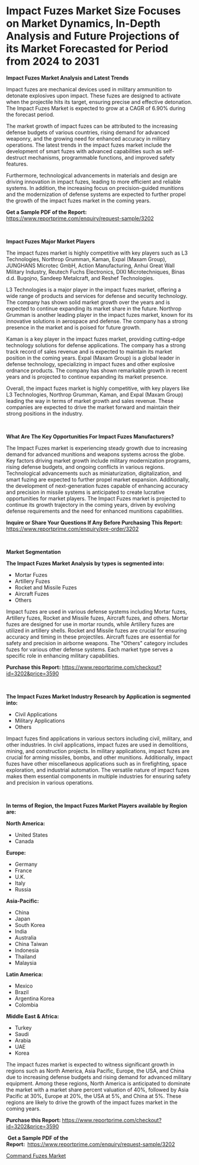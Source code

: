 <p><h1>Impact Fuzes Market Size Focuses on Market Dynamics, In-Depth Analysis and Future Projections of its Market Forecasted for Period from 2024 to 2031</h1></p><p><strong>Impact Fuzes Market Analysis and Latest Trends</strong></p>
<p><p>Impact fuzes are mechanical devices used in military ammunition to detonate explosives upon impact. These fuzes are designed to activate when the projectile hits its target, ensuring precise and effective detonation. The Impact Fuzes Market is expected to grow at a CAGR of 6.90% during the forecast period. </p><p>The market growth of impact fuzes can be attributed to the increasing defense budgets of various countries, rising demand for advanced weaponry, and the growing need for enhanced accuracy in military operations. The latest trends in the impact fuzes market include the development of smart fuzes with advanced capabilities such as self-destruct mechanisms, programmable functions, and improved safety features. </p><p>Furthermore, technological advancements in materials and design are driving innovation in impact fuzes, leading to more efficient and reliable systems. In addition, the increasing focus on precision-guided munitions and the modernization of defense systems are expected to further propel the growth of the impact fuzes market in the coming years.</p></p>
<p><strong>Get a Sample PDF of the Report:&nbsp;</strong> <a href="https://www.reportprime.com/enquiry/request-sample/3202">https://www.reportprime.com/enquiry/request-sample/3202</a></p>
<p>&nbsp;</p>
<p><strong>Impact Fuzes Major Market Players</strong></p>
<p><p>The impact fuzes market is highly competitive with key players such as L3 Technologies, Northrop Grumman, Kaman, Expal (Maxam Group), JUNGHANS Microtec GmbH, Action Manufacturing, Anhui Great Wall Military Industry, Reutech Fuchs Electronics, DIXI Microtechniques, Binas d.d. Bugojno, Sandeep Metalcraft, and Reshef Technologies.</p><p>L3 Technologies is a major player in the impact fuzes market, offering a wide range of products and services for defense and security technology. The company has shown solid market growth over the years and is expected to continue expanding its market share in the future. Northrop Grumman is another leading player in the impact fuzes market, known for its innovative solutions in aerospace and defense. The company has a strong presence in the market and is poised for future growth.</p><p>Kaman is a key player in the impact fuzes market, providing cutting-edge technology solutions for defense applications. The company has a strong track record of sales revenue and is expected to maintain its market position in the coming years. Expal (Maxam Group) is a global leader in defense technology, specializing in impact fuzes and other explosive ordnance products. The company has shown remarkable growth in recent years and is projected to continue expanding its market presence.</p><p>Overall, the impact fuzes market is highly competitive, with key players like L3 Technologies, Northrop Grumman, Kaman, and Expal (Maxam Group) leading the way in terms of market growth and sales revenue. These companies are expected to drive the market forward and maintain their strong positions in the industry.</p></p>
<p>&nbsp;</p>
<p><strong>What Are The Key Opportunities For Impact Fuzes Manufacturers?</strong></p>
<p><p>The Impact Fuzes market is experiencing steady growth due to increasing demand for advanced munitions and weapons systems across the globe. Key factors driving market growth include military modernization programs, rising defense budgets, and ongoing conflicts in various regions. Technological advancements such as miniaturization, digitalization, and smart fuzing are expected to further propel market expansion. Additionally, the development of next-generation fuzes capable of enhancing accuracy and precision in missile systems is anticipated to create lucrative opportunities for market players. The Impact Fuzes market is projected to continue its growth trajectory in the coming years, driven by evolving defense requirements and the need for enhanced munitions capabilities.</p></p>
<p><strong>Inquire or Share Your Questions If Any Before Purchasing This Report:</strong> <a href="https://www.reportprime.com/enquiry/pre-order/3202">https://www.reportprime.com/enquiry/pre-order/3202</a></p>
<p>&nbsp;</p>
<p><strong>Market Segmentation</strong></p>
<p><strong>The Impact Fuzes Market Analysis by types is segmented into:</strong></p>
<p><ul><li>Mortar Fuzes</li><li>Artillery Fuzes</li><li>Rocket and Missile Fuzes</li><li>Aircraft Fuzes</li><li>Others</li></ul></p>
<p><p>Impact fuzes are used in various defense systems including Mortar fuzes, Artillery fuzes, Rocket and Missile fuzes, Aircraft fuzes, and others. Mortar fuzes are designed for use in mortar rounds, while Artillery fuzes are utilized in artillery shells. Rocket and Missile fuzes are crucial for ensuring accuracy and timing in these projectiles. Aircraft fuzes are essential for safety and precision in airborne weapons. The "Others" category includes fuzes for various other defense systems. Each market type serves a specific role in enhancing military capabilities.</p></p>
<p><strong>Purchase this Report:&nbsp;</strong><a href="https://www.reportprime.com/checkout?id=3202&price=3590">https://www.reportprime.com/checkout?id=3202&price=3590</a></p>
<p>&nbsp;</p>
<p><strong>The Impact Fuzes Market Industry Research by Application is segmented into:</strong></p>
<p><ul><li>Civil Applications</li><li>Military Applications</li><li>Others</li></ul></p>
<p><p>Impact fuzes find applications in various sectors including civil, military, and other industries. In civil applications, impact fuzes are used in demolitions, mining, and construction projects. In military applications, impact fuzes are crucial for arming missiles, bombs, and other munitions. Additionally, impact fuzes have other miscellaneous applications such as in firefighting, space exploration, and industrial automation. The versatile nature of impact fuzes makes them essential components in multiple industries for ensuring safety and precision in various operations.</p></p>
<p>&nbsp;</p>
<p><strong>In terms of Region, the Impact Fuzes Market Players available by Region are:</strong></p>
<p>
    <p> <strong> North America: </strong>
        <ul>
            <li>United States</li>
            <li>Canada</li>
        </ul>
        </p> 
    <p> <strong> Europe: </strong>
        <ul>
            <li>Germany</li>
            <li>France</li>
            <li>U.K.</li>
            <li>Italy</li>
            <li>Russia</li>
        </ul>
        </p> 
    <p> <strong> Asia-Pacific: </strong>
        <ul>
            <li>China</li>
            <li>Japan</li>
            <li>South Korea</li>
            <li>India</li>
            <li>Australia</li>
            <li>China Taiwan</li>
            <li>Indonesia</li>
            <li>Thailand</li>
            <li>Malaysia</li>
        </ul>
        </p> 
    <p> <strong> Latin America: </strong>
        <ul>
            <li>Mexico</li>
            <li>Brazil</li>
            <li>Argentina Korea</li>
            <li>Colombia</li>
        </ul>
        </p> 
    <p> <strong> Middle East & Africa: </strong>
        <ul>
            <li>Turkey</li>
            <li>Saudi</li>
            <li>Arabia</li>
            <li>UAE</li>
            <li>Korea</li>
        </ul>
    </p>
    </p>
<p><p>The impact fuzes market is expected to witness significant growth in regions such as North America, Asia Pacific, Europe, the USA, and China due to increasing defense budgets and rising demand for advanced military equipment. Among these regions, North America is anticipated to dominate the market with a market share percent valuation of 40%, followed by Asia Pacific at 30%, Europe at 20%, the USA at 5%, and China at 5%. These regions are likely to drive the growth of the impact fuzes market in the coming years.</p></p>
<p><strong>Purchase this Report: </strong><a href="https://www.reportprime.com/checkout?id=3202&price=3590">https://www.reportprime.com/checkout?id=3202&price=3590</a></p>
<p>&nbsp;<strong>Get a Sample PDF of the Report:&nbsp;&nbsp;</strong><a href="https://www.reportprime.com/enquiry/request-sample/3202">https://www.reportprime.com/enquiry/request-sample/3202</a></p>
<p><strong></strong></p>
<p><p><a href="https://github.com/JameTravis/Market-Research-Report-List-4/blob/main/command-fuzes-market.md">Command Fuzes Market</a></p></p>